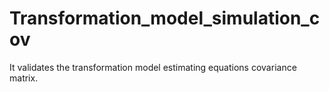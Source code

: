 # Transformation_model_simulation_cov
It validates the transformation model estimating equations covariance matrix.
